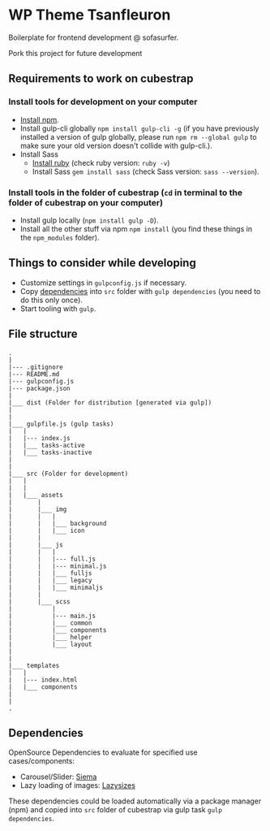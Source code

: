 # WP Theme Tsanfleuron
Boilerplate for frontend development @ sofasurfer.

Pork this project for future development

## Requirements to work on cubestrap

### Install tools for development on your computer
* [Install npm](http://blog.npmjs.org/post/85484771375/how-to-install-npm).
* Install gulp-cli globally `npm install gulp-cli -g` (if you have previously installed a version of gulp globally, please run `npm rm --global gulp` to make sure your old version doesn't collide with gulp-cli.).
* Install Sass
  * [Install ruby](http://rubyinstaller.org/) (check ruby version: `ruby -v`)
  * Install Sass `gem install sass` (check Sass version: `sass --version`).

### Install tools in the folder of cubestrap (`cd` in terminal to the folder of cubestrap on your computer)
* Install gulp locally (`npm install gulp -D`).
* Install all the other stuff via npm `npm install` (you find these things in the `npm_modules` folder).

## Things to consider while developing
* Customize settings in `gulpconfig.js` if necessary.
* Copy [dependencies](#dependencies) into `src` folder with `gulp dependencies` (you need to do this only once).
* Start tooling with `gulp`.

## File structure
```
.
|
|--- .gitignore
|--- README.md
|--- gulpconfig.js
|--- package.json
|
|___ dist (Folder for distribution [generated via gulp])
|
|
|___ gulpfile.js (gulp tasks)
|   |
|   |--- index.js
|   |___ tasks-active
|   |___ tasks-inactive
|
|
|___ src (Folder for development)
|   |
|   |
|   |___ assets
|       |
|   	|___ img
|       |   |
|       |   |___ background
|       |   |___ icon
|       |   
|       |___ js
|       |   |
|       |   |--- full.js
|       |   |--- minimal.js
|       |   |___ fulljs
|       |   |___ legacy
|       |   |___ minimaljs
|       |
|       |___ scss
|           |
|           |--- main.js
|           |___ common
|           |___ components
|           |___ helper
|           |___ layout
|
|
|___ templates
|   |
|   |--- index.html
|   |___ components
|
|
.
```

## Dependencies

OpenSource Dependencies to evaluate for specified use cases/components:

* Carousel/Slider: [Siema](https://pawelgrzybek.github.io/siema/)
* Lazy loading of images: [Lazysizes](https://github.com/aFarkas/lazysizes)

These dependencies could be loaded automatically via a package manager (npm) and copied into `src` folder of cubestrap via gulp task `gulp dependencies`.
